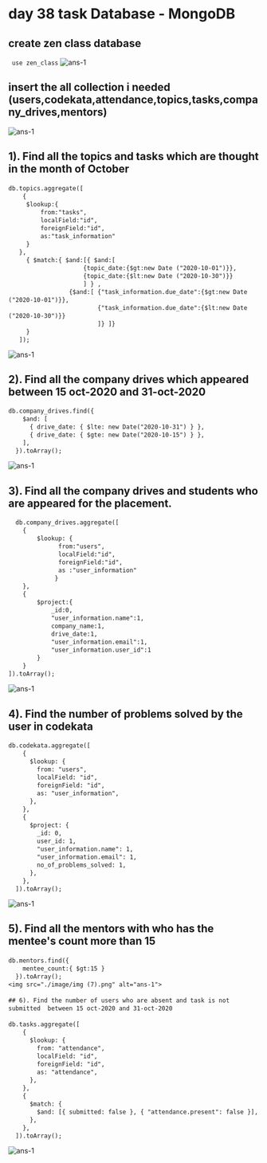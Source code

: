 
# day 38 task Database - MongoDB




## create zen class database
``` use zen_class```
<img src="./image/img (1).png" alt="ans-1">



 ## insert the all collection i needed (users,codekata,attendance,topics,tasks,company_drives,mentors) 

<img src="./image/img (2).png" alt="ans-1">

## 1). Find all the topics and tasks which are thought in the month of October
```
db.topics.aggregate([
    {
     $lookup:{
         from:"tasks",
         localField:"id",
         foreignField:"id",
         as:"task_information"
     }
   },
     { $match:{ $and:[{ $and:[
                     {topic_date:{$gt:new Date ("2020-10-01")}},
                     {topic_date:{$lt:new Date ("2020-10-30")}}
                     ] } ,
                 {$and:[ {"task_information.due_date":{$gt:new Date ("2020-10-01")}},
                         {"task_information.due_date":{$lt:new Date ("2020-10-30")}}
                         ]} ]}
     }    
   ]);
```
<img src="./image/img (3).png" alt="ans-1">

## 2). Find all the company drives which appeared between 15 oct-2020 and 31-oct-2020
```
db.company_drives.find({
    $and: [
      { drive_date: { $lte: new Date("2020-10-31") } },
      { drive_date: { $gte: new Date("2020-10-15") } },
    ],
  }).toArray();
  ```
<img src="./image/img (4).png" alt="ans-1">

## 3). Find all the company drives and students who are appeared for the placement.
```
  db.company_drives.aggregate([
    {
        $lookup: {
              from:"users",
              localField:"id",
              foreignField:"id",
              as :"user_information"
             }
    },
    {
        $project:{
            _id:0,
            "user_information.name":1,
            company_name:1,
            drive_date:1,
            "user_information.email":1,
            "user_information.user_id":1
        }
    }
]).toArray();
```
<img src="./image/img (5).png" alt="ans-1">

## 4). Find the number of problems solved by the user in codekata
```
db.codekata.aggregate([
    {
      $lookup: {
        from: "users",
        localField: "id",
        foreignField: "id",
        as: "user_information",
      },
    },
    {
      $project: {
        _id: 0,
        user_id: 1,
        "user_information.name": 1,
        "user_information.email": 1,
        no_of_problems_solved: 1,
      },
    },
  ]).toArray();
  ```
<img src="./image/img (6).png" alt="ans-1">

## 5). Find all the mentors with who has the mentee's count more than 15
```
db.mentors.find({
    mentee_count:{ $gt:15 }
  }).toArray();
<img src="./image/img (7).png" alt="ans-1">

## 6). Find the number of users who are absent and task is not submitted  between 15 oct-2020 and 31-oct-2020

db.tasks.aggregate([
    {
      $lookup: {
        from: "attendance",
        localField: "id",
        foreignField: "id",
        as: "attendance",
      },
    },
    {
      $match: {
        $and: [{ submitted: false }, { "attendance.present": false }],
      },
    },
  ]).toArray();
```
  <img src="./image/img (8).png" alt="ans-1">